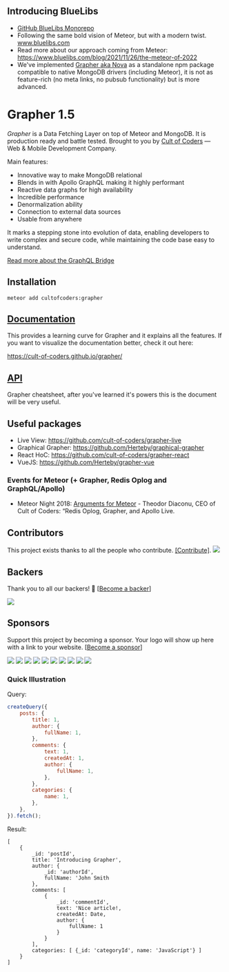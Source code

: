 ## Introducing BlueLibs

- [GitHub BlueLibs Monorepo](https://github.com/bluelibs/bluelibs)
- Following the same bold vision of Meteor, but with a modern twist. www.bluelibs.com
- Read more about our approach coming from Meteor: https://www.bluelibs.com/blog/2021/11/26/the-meteor-of-2022
- We've implemented [Grapher aka Nova](https://www.bluelibs.com/products/nova) as a standalone npm package compatible to native MongoDB drivers (including Meteor), it is not as feature-rich (no meta links, no pubsub functionality) but is more advanced.

# Grapher 1.5

_Grapher_ is a Data Fetching Layer on top of Meteor and MongoDB. It is production ready and battle tested. Brought to you by [Cult of Coders](https://www.cultofcoders.com) — Web & Mobile Development Company. 

Main features:

*   Innovative way to make MongoDB relational
*   Blends in with Apollo GraphQL making it highly performant
*   Reactive data graphs for high availability
*   Incredible performance
*   Denormalization ability
*   Connection to external data sources
*   Usable from anywhere

It marks a stepping stone into evolution of data, enabling developers to write complex and secure code,
while maintaining the code base easy to understand.

[Read more about the GraphQL Bridge](docs/graphql.md)

## Installation

```
meteor add cultofcoders:grapher
```

## [Documentation](docs/index.md)

This provides a learning curve for Grapher and it explains all the features. If you want to visualize the documentation better, check it out here:

https://cult-of-coders.github.io/grapher/

## [API](docs/api.md)

Grapher cheatsheet, after you've learned it's powers this is the document will be very useful.

## Useful packages

*   Live View: https://github.com/cult-of-coders/grapher-live
*   Graphical Grapher: https://github.com/Herteby/graphical-grapher
*   React HoC: https://github.com/cult-of-coders/grapher-react
*   VueJS: https://github.com/Herteby/grapher-vue

### Events for Meteor (+ Grapher, Redis Oplog and GraphQL/Apollo)

*   Meteor Night 2018: [Arguments for Meteor](https://drive.google.com/file/d/1Tx9vO-XezO3DI2uAYalXPvhJ-Avqc4-q/view) - Theodor Diaconu, CEO of Cult of Coders: “Redis Oplog, Grapher, and Apollo Live.

## Contributors

This project exists thanks to all the people who contribute. [[Contribute]](CONTRIBUTING.md).
<a href="graphs/contributors"><img src="https://opencollective.com/grapher/contributors.svg?width=890" /></a>


## Backers

Thank you to all our backers! 🙏 [[Become a backer](https://opencollective.com/grapher#backer)]

<a href="https://opencollective.com/grapher#backers" target="_blank"><img src="https://opencollective.com/grapher/backers.svg?width=890"></a>


## Sponsors

Support this project by becoming a sponsor. Your logo will show up here with a link to your website. [[Become a sponsor](https://opencollective.com/grapher#sponsor)]

<a href="https://opencollective.com/grapher/sponsor/0/website" target="_blank"><img src="https://opencollective.com/grapher/sponsor/0/avatar.svg"></a>
<a href="https://opencollective.com/grapher/sponsor/1/website" target="_blank"><img src="https://opencollective.com/grapher/sponsor/1/avatar.svg"></a>
<a href="https://opencollective.com/grapher/sponsor/2/website" target="_blank"><img src="https://opencollective.com/grapher/sponsor/2/avatar.svg"></a>
<a href="https://opencollective.com/grapher/sponsor/3/website" target="_blank"><img src="https://opencollective.com/grapher/sponsor/3/avatar.svg"></a>
<a href="https://opencollective.com/grapher/sponsor/4/website" target="_blank"><img src="https://opencollective.com/grapher/sponsor/4/avatar.svg"></a>
<a href="https://opencollective.com/grapher/sponsor/5/website" target="_blank"><img src="https://opencollective.com/grapher/sponsor/5/avatar.svg"></a>
<a href="https://opencollective.com/grapher/sponsor/6/website" target="_blank"><img src="https://opencollective.com/grapher/sponsor/6/avatar.svg"></a>
<a href="https://opencollective.com/grapher/sponsor/7/website" target="_blank"><img src="https://opencollective.com/grapher/sponsor/7/avatar.svg"></a>
<a href="https://opencollective.com/grapher/sponsor/8/website" target="_blank"><img src="https://opencollective.com/grapher/sponsor/8/avatar.svg"></a>
<a href="https://opencollective.com/grapher/sponsor/9/website" target="_blank"><img src="https://opencollective.com/grapher/sponsor/9/avatar.svg"></a>

### Quick Illustration

Query:

```js
createQuery({
    posts: {
        title: 1,
        author: {
            fullName: 1,
        },
        comments: {
            text: 1,
            createdAt: 1,
            author: {
                fullName: 1,
            },
        },
        categories: {
            name: 1,
        },
    },
}).fetch();
```

Result:

```
[
    {
        _id: 'postId',
        title: 'Introducing Grapher',
        author: {
            _id: 'authorId',
            fullName: 'John Smith
        },
        comments: [
            {
                _id: 'commentId',
                text: 'Nice article!,
                createdAt: Date,
                author: {
                    fullName: 1
                }
            }
        ],
        categories: [ {_id: 'categoryId', name: 'JavaScript'} ]
    }
]
```
